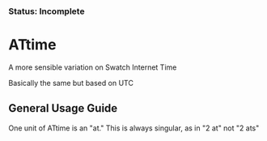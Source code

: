 ### Status: Incomplete
# ATtime
A more sensible variation on Swatch Internet Time 

Basically the same but based on UTC

## General Usage Guide
One unit of ATtime is an "at." This is always singular, as in "2 at" not "2 ats"

